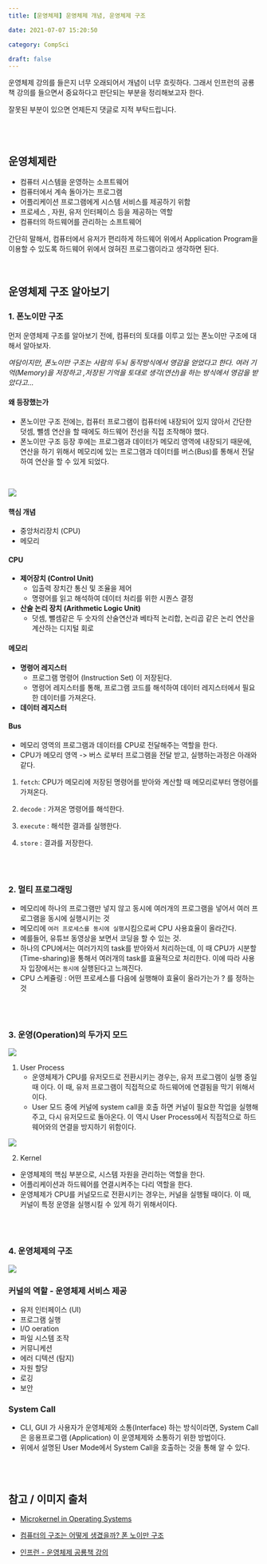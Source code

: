 ```yaml
---
title: [운영체제] 운영체제 개념, 운영체제 구조 

date: 2021-07-07 15:20:50

category: CompSci

draft: false
---
```


운영체제 강의를 들은지 너무 오래되어서 개념이 너무 흐릿하다. 그래서 인프런의 공룡책 강의를 들으면서 중요하다고 판단되는 부분을 정리해보고자 한다.

잘못된 부분이 있으면 언제든지 댓글로 지적 부탁드립니다.

<br/>
<br/>

## 운영체제란

- 컴퓨터 시스템을 운영하는 소프트웨어
- 컴퓨터에서 계속 돌아가는 프로그램
- 어플리케이션 프로그램에게 시스템 서비스를 제공하기 위함
- 프로세스 , 자원, 유저 인터페이스 등을 제공하는 역할
- 컴퓨터의 하드웨어를 관리하는 소프트웨어

간단히 말해서, 컴퓨터에서 유저가 편리하게 하드웨어 위에서 Application Program을 이용할 수 있도록 하드웨어 위에서 얹혀진 프로그램이라고 생각하면 된다.

<br/>

## 운영체제 구조 알아보기

### 1. 폰노이만 구조

먼저 운영체제 구조를 알아보기 전에, 컴퓨터의 토대를 이루고 있는 폰노이만 구조에 대해서 알아보자.

_여담이지만, 폰노이만 구조는 사람의 두뇌 동작방식에서 영감을 얻었다고 한다. 여러 기억(Memory)을 저장하고 ,저장된 기억을 토대로 생각(연산)을 하는 방식에서 영감을 받았다고..._

#### 왜 등장했는가

- 폰노이만 구조 전에는, 컴퓨터 프로그램이 컴퓨터에 내장되어 있지 않아서 간단한 덧셈, 뺄셈 연산을 할 때에도 하드웨어 전선을 직접 조작해야 했다.
- 폰노이만 구조 등장 후에는 프로그램과 데이터가 메모리 영역에 내장되기 때문에, 연산을 하기 위해서 메모리에 있는 프로그램과 데이터를 버스(Bus)를 통해서 전달하여 연산을 할 수 있게 되었다.

<br/>

![](https://upload.wikimedia.org/wikipedia/commons/thumb/e/e5/Von_Neumann_Architecture.svg/500px-Von_Neumann_Architecture.svg.png)

#### 핵심 개념

- 중앙처리장치 (CPU)
- 메모리

#### CPU

- **제어장치 (Control Unit)**
  - 입출력 장치간 통신 및 조율을 제어
  - 명령어를 읽고 해석하여 데이터 처리를 위한 시퀀스 결정
- **산술 논리 장치 (Arithmetic Logic Unit)**
  - 덧셈, 뺄셈같은 두 숫자의 산술연산과 베타적 논리합, 논리곱 같은 논리 연산을 계산하는 디지털 회로

#### 메모리

- **명령어 레지스터**
  - 프로그램 명령어 (Instruction Set) 이 저장된다.
  - 명령어 레지스터를 통해, 프로그램 코드를 해석하여 데이터 레지스터에서 필요한 데이터를 가져온다.
- **데이터 레지스터**

#### Bus

- 메모리 영역의 프로그램과 데이터를 CPU로 전달해주는 역할을 한다.
- CPU가 메모리 영역 -> 버스 로부터 프로그램을 전달 받고, 실행하는과정은 아래와 같다.

1. `fetch`: CPU가 메모리에 저장된 명령어를 받아와 계산할 때 메모리로부터 명령어를 가져온다.
2. `decode` : 가져온 명령어를 해석한다.

3. `execute` : 해석한 결과를 실행한다.

4. `store` : 결과를 저장한다.

<br/>
<br/>

### 2. 멀티 프로그래밍

- 메모리에 하나의 프로그램만 넣지 않고 동시에 여러개의 프로그램을 넣어서 여러 프로그램을 동시에 실행시키는 것
- 메모리에 `여러 프로세스를 동시에 실행`시킴으로써 CPU 사용효율이 올라간다.
- 예를들어, 유튜브 동영상을 보면서 코딩을 할 수 있는 것.
- 하나의 CPU에서는 여러가지의 task를 받아와서 처리하는데, 이 때 CPU가 시분할(Time-sharing)을 통해서 여러개의 task를 효율적으로 처리한다. 이에 따라 사용자 입장에서는 `동시에` 실행된다고 느껴진다.
- CPU 스케쥴링 : 어떤 프로세스를 다음에 실행해야 효율이 올라가는가 ? 를 정하는 것

<br/>

<br/>

### 3. 운영(Operation)의 두가지 모드

![](https://media.geeksforgeeks.org/wp-content/uploads/box-2-1.jpg)

1. User Process
   - 운영체제가 CPU를 유저모드로 전환시키는 경우는, 유저 프로그램이 실행 중일 때 이다. 이 때, 유저 프로그램이 직접적으로 하드웨어에 연결됨을 막기 위해서이다.
   - User 모드 중에 커널에 system call을 호출 하면 커널이 필요한 작업을 실행해주고, 다시 유저모드로 돌아온다. 이 역시 User Process에서 직접적으로 하드웨어와의 연결을 방지하기 위함이다.

![](https://media.geeksforgeeks.org/wp-content/uploads/kernel.jpeg)

2. Kernel

- 운영체제의 핵심 부분으로, 시스템 자원을 관리하는 역할을 한다.
- 어플리케이션과 하드웨어를 연결시켜주는 다리 역할을 한다.
- 운영체제가 CPU를 커널모드로 전환시키는 경우는, 커널을 실행될 때이다. 이 때, 커널이 특정 운영을 실행시킬 수 있게 하기 위해서이다.

<br/>

<br/>

### 4. 운영체제의 구조

![](https://www.cs.uic.edu/~jbell/CourseNotes/OperatingSystems/images/Chapter2/2_01_OS_Services.jpg)

### 커널의 역할 - 운영체제 서비스 제공

- 유저 인터페이스 (UI)
- 프로그램 실행
- I/O oeration
- 파일 시스템 조작
- 커뮤니케션
- 에러 디텍션 (탐지)
- 자원 할당
- 로깅
- 보안

### System Call

- CLI, GUI 가 사용자가 운영체제와 소통(Interface) 하는 방식이라면, System Call 은 응용프로그램 (Application) 이 운영체제와 소통하기 위한 방법이다.
- 위에서 설명된 User Mode에서 System Call을 호출하는 것을 통해 알 수 있다.

<br/>

<br/>

## 참고 / 이미지 출처

- [Microkernel in Operating Systems](https://www.geeksforgeeks.org/microkernel-in-operating-systems/)

- [컴퓨터의 구조는 어떻게 생겼을까? 폰 노이만 구조](https://m.blog.naver.com/with_msip/221981730449#:~:text=%ED%8F%B0%20%EB%85%B8%EC%9D%B4%EB%A7%8C%20%EA%B5%AC%EC%A1%B0%EB%8A%94%20%EC%A4%91%EC%95%99,%EC%9A%94%EC%86%8C%EB%A1%9C%20%EA%B5%AC%EC%84%B1%EB%90%98%EC%96%B4%20%EC%9E%88%EC%8A%B5%EB%8B%88%EB%8B%A4.&text=%EC%9D%B4%EB%95%8C%20%EB%A9%94%EB%AA%A8%EB%A6%AC%20%EC%95%88%EC%97%90%20%ED%94%84%EB%A1%9C%EA%B7%B8%EB%9E%A8%EA%B3%BC,%EB%B2%84%EC%8A%A4%EB%A5%BC%20%EC%82%AC%EC%9A%A9%ED%95%98%EA%B2%8C%20%EB%90%A9%EB%8B%88%EB%8B%A4.)

- [인프런 - 운영체제 공룡책 강의](https://www.inflearn.com/course/%EC%9A%B4%EC%98%81%EC%B2%B4%EC%A0%9C-%EA%B3%B5%EB%A3%A1%EC%B1%85-%EC%A0%84%EA%B3%B5%EA%B0%95%EC%9D%98/dashboard)
